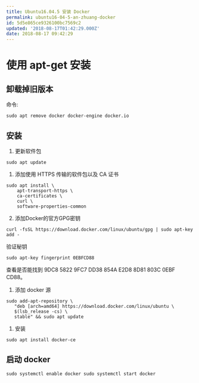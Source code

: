 ```yaml
---
title: Ubuntu16.04.5 安装 Docker
permalink: ubuntu16-04-5-an-zhuang-docker
id: 5d5e865ce9326100bc7569c2
updated: '2018-08-17T01:42:29.000Z'
date: 2018-08-17 09:42:29
---
```


# 使用 apt-get 安装
## 卸载掉旧版本
命令:
```
sudo apt remove docker docker-engine docker.io
```

## 安装
1. 更新软件包
```
sudo apt update
```
1. 添加使用 HTTPS 传输的软件包以及 CA 证书
```
sudo apt install \
    apt-transport-https \
    ca-certificates \
    curl \
    software-properties-common
```
2. 添加Docker的官方GPG密钥
```
curl -fsSL https://download.docker.com/linux/ubuntu/gpg | sudo apt-key add -
```
验证秘钥
```
sudo apt-key fingerprint 0EBFCD88
```
查看是否能找到 9DC8 5822 9FC7 DD38 854A E2D8 8D81 803C 0EBF CD88。
1. 添加 docker 源
```
sudo add-apt-repository \
   "deb [arch=amd64] https://download.docker.com/linux/ubuntu \
   $(lsb_release -cs) \
   stable" && sudo apt update
```
1. 安装
```
sudo apt install docker-ce
```

## 启动 docker
`
sudo systemctl enable docker
sudo systemctl start docker
`